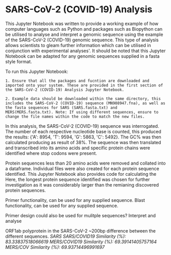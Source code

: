 # SARS-CoV-2 (COVID-19) Analysis 

This Jupyter Notebook was written to provide a working example of how computer languages such as Python and packages such as Biopython can be utilised to analyse and interpret a genomic sequence using the example of the SARS-CoV-2 (COVID-19) genomic sequence. This type of analysis allows scientists to gleam further information which can be utilised in conjunction with experimental analyses'. It should be noted that this Jupyter Notebook can be adapted for any genomic sequences supplied in a fasta style format. 


To run this Jupyter Notebook:
    
    1. Ensure that all the packages and fucntion are downloaded and imported onto your system. These are provided in the first section of        the SARS-CoV-2 (COVID-19) Analysis Jupyter Notebook.
    
    2. Example data should be downloaded within the same directory, this includes the SARS-CoV-2 (COVID-19) sequence (MN908947.fna), as well as the fasta sequences for SARS (SARS.fasta.txt) and MERS(MERS.fasta.txt). Note: If using different sequences, ensure to change the file names within the code to match the new files.
    
    
In this analysis, the SARS-CoV-2 (COVID-19) sequence was interrogated. The number of each respective nucleotide base is counted, this produced the results: {'A': 8954, 'T': 9594, 'G': 5863, 'C': 5492}. The GC% was then calculated producing as result of 38%. The sequence was then translated and transcribed into its amino acids and specific protein chains were identified where stop codons were present.

Protein sequences less than 20 amino acids were removed and collated into a dataframe. Individual files were also created for each protein sequence identified. This Jupyter Notebook also provides code for calculating the 
Here, the longest protein sequence identified was chosen for further investigation as it was considerably larger than the remianing discovered protein sequences.




Primer functionality, can be used for any supplied sequence.
Blast functionality, can be used for any supplied sequence.

Primer design could also be used for mulitple sequences?
Interpret and analyse 

ORF1ab polyprotein in the SARS-CoV-2
~200bp difference between the different sequences. <i> SARS
    SARS/COVID19 Similarity (%):  83.33837518066619
MERS/COVID19 Similarity (%):  69.39141405757164
MERS/COV Similarity (%):  69.93714496991697
